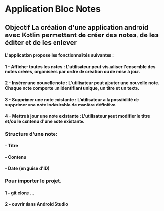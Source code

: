 # Application Bloc Notes
## Objectif La création d'une application android avec Kotlin permettant de créer des notes, de les éditer et de les enlever
#### L'application propose les fonctionnalités suivantes :
####    1 - Afficher toutes les notes : L'utilisateur peut visualiser l'ensemble des notes créées, organisées par ordre de création ou de mise à jour.
####    2 - Insérer une nouvelle note : L'utilisateur peut ajouter une nouvelle note. Chaque note comporte un identifiant unique, un titre et un texte.
####    3 - Supprimer une note existante : L'utilisateur a la possibilité de supprimer une note indésirable de manière définitive.
####    4 - Mettre à jour une note existante : L'utilisateur peut modifier le titre et/ou le contenu d'une note existante.
### Structure d'une note:
####    -   Titre
####    -   Contenu
####    -   Date (en guise d'ID)
### Pour importer le projet.
#### 1 - git clone ...
#### 2 - ouvrir dans Android Studio

